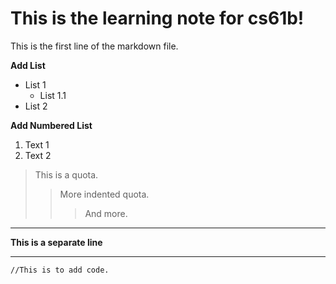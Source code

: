 # This is the learning note for cs61b!
This is the first line of the markdown file.

**Add List**
- List 1
  - List 1.1
- List 2

**Add Numbered List**
  1. Text 1
  2. Text 2


>This is a quota.
>>More indented quota.
>>>And more.

----

**This is a separate line**

----

`//This is to add code.`
